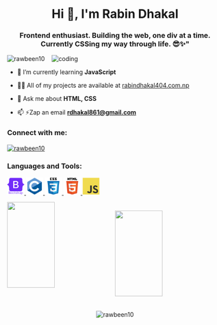 <h1 align="center">Hi 👋, I'm Rabin Dhakal</h1>
<h3 align="center">Frontend enthusiast. Building the web, one div at a time. <br>Currently CSSing my way through life. 😎✨"</h3>
<img align="right" alt="coding" width="400" src="https://i.imgflip.com/81y69g.jpg">

<p align="left"> <img src="https://komarev.com/ghpvc/?username=rawbeen10&label=Profile%20views&color=0e75b6&style=flat" alt="rawbeen10" /> </p>

- 🌱 I’m currently learning **JavaScript**

- 👨‍💻 All of my projects are available at [rabindhakal404.com.np](rabindhakal404.com.np)

- 💬 Ask me about **HTML, CSS**

- 📫 ⚡Zap an email **rdhakal861@gmail.com**

<h3 align="left">Connect with me:</h3>
<p align="left">
<a href="https://instagram.com/rawbeen10" target="blank"><img align="center" src="https://raw.githubusercontent.com/rahuldkjain/github-profile-readme-generator/master/src/images/icons/Social/instagram.svg" alt="rawbeen10" height="30" width="40" /></a>
</p>

<h3 align="left">Languages and Tools:</h3>
<p align="left"> <a href="https://getbootstrap.com" target="_blank" rel="noreferrer"> <img src="https://raw.githubusercontent.com/devicons/devicon/master/icons/bootstrap/bootstrap-plain-wordmark.svg" alt="bootstrap" width="40" height="40"/> </a> <a href="https://www.cprogramming.com/" target="_blank" rel="noreferrer"> <img src="https://raw.githubusercontent.com/devicons/devicon/master/icons/c/c-original.svg" alt="c" width="40" height="40"/> </a> <a href="https://www.w3schools.com/css/" target="_blank" rel="noreferrer"> <img src="https://raw.githubusercontent.com/devicons/devicon/master/icons/css3/css3-original-wordmark.svg" alt="css3" width="40" height="40"/> </a> <a href="https://www.w3.org/html/" target="_blank" rel="noreferrer"> <img src="https://raw.githubusercontent.com/devicons/devicon/master/icons/html5/html5-original-wordmark.svg" alt="html5" width="40" height="40"/> </a> <a href="https://developer.mozilla.org/en-US/docs/Web/JavaScript" target="_blank" rel="noreferrer"> <img src="https://raw.githubusercontent.com/devicons/devicon/master/icons/javascript/javascript-original.svg" alt="javascript" width="40" height="40"/> </a> </p>

<div style="display:flex; justify-content: space-evenly;">
  <img src="https://github-readme-stats.vercel.app/api/top-langs/?username=rawbeen10" style="width: 48%; height: 200px;" />
  <img src="https://github-readme-stats.vercel.app/api?username=rawbeen10&theme=swift&hide_border=false&include_all_commits=false&count_private=false" style="width: 48%; height: 200px;padding:20px" />
</div>

<p align="center">
  <img src="https://github-readme-streak-stats.herokuapp.com/?user=rawbeen10&" alt="rawbeen10" />
</p>
